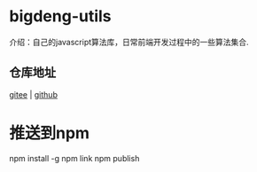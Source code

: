 # bigdeng-utils
介绍：自己的javascript算法库，日常前端开发过程中的一些算法集合.

## 仓库地址
<a href="https://gitee.com/pigdeng/bigdeng-utils.git">gitee</a> | 
<a href="https://github.com/pigdeng/bigdeng-utils.git">github</a>  


# 推送到npm 
npm install -g
npm link
npm publish 










